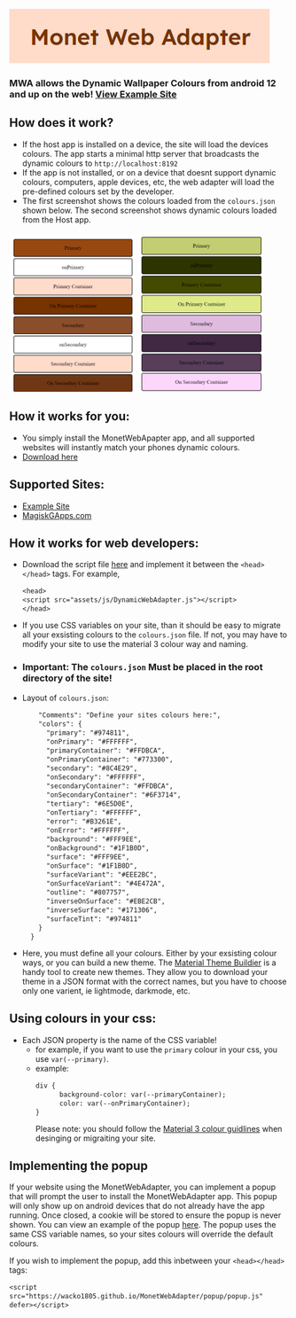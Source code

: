 ![MWALogo](https://raw.githubusercontent.com/wacko1805/MonetWebAdapter/refs/heads/main/assets/images/MWA%20logo.png)
### MWA allows the Dynamic Wallpaper Colours from android 12 and up on the web! [View Example Site](https://wacko1805.github.io/MonetWebAdapter/)

## How does it work?
- If the host app is installed on a device, the site will load the devices colours. The app starts a minimal http server that broadcasts the dynamic colours to ``` http://localhost:8192 ```
- If the app is not installed, or on a device that doesnt support dynamic colours, computers, apple devices, etc, the web adapter will load the pre-defined colours set by the developer.
- The first screenshot shows the colours loaded from the ```colours.json``` shown below. The second screenshot shows dynamic colours loaded from the Host app.
  
<img src="https://github.com/wacko1805/MonetWebAdapter/blob/main/assets/images/local.png?raw=true" width="45%" alt="local">
<img src="https://github.com/wacko1805/MonetWebAdapter/blob/main/assets/images/connected.png?raw=true" width="45%" alt="connected">

  
## How it works for you:
- You simply install the MonetWebApapter app, and all supported websites will instantly match your phones dynamic colours.
- [Download here](https://github.com/wacko1805/MonetWebHost/releases)

## Supported Sites:
- [Example Site](https://wacko1805.github.io/MonetWebAdapter/)
- [MagiskGApps.com](https://magiskgapps.com)

## How it works for web developers:
- Download the script file [here](https://github.com/wacko1805/MonetWebAdapter/DynamicWebAdapter.js) and implement it between the ``` <head> </head> ``` tags. For example,
  ```
  <head>
  <script src="assets/js/DynamicWebAdapter.js"></script>
  </head>
  ```
- If you use CSS variables on your site, than it should be easy to migrate all your exsisting colours to the ``` colours.json ``` file. If not, you may have to modify your site to use the material 3 colour way and naming.
- ### Important: The ``` colours.json ``` Must be placed in the root directory of the site!
- Layout of ``` colours.json ```:

  ```{
      "Comments": "Define your sites colours here:",
      "colors": {
        "primary": "#974811",
        "onPrimary": "#FFFFFF",
        "primaryContainer": "#FFDBCA",
        "onPrimaryContainer": "#773300",
        "secondary": "#8C4E29",
        "onSecondary": "#FFFFFF",
        "secondaryContainer": "#FFDBCA",
        "onSecondaryContainer": "#6F3714",
        "tertiary": "#6E5D0E",
        "onTertiary": "#FFFFFF",
        "error": "#B3261E",
        "onError": "#FFFFFF",
        "background": "#FFF9EE",
        "onBackground": "#1F1B0D",
        "surface": "#FFF9EE",
        "onSurface": "#1F1B0D",
        "surfaceVariant": "#EEE2BC",
        "onSurfaceVariant": "#4E472A",
        "outline": "#807757",
        "inverseOnSurface": "#EBE2CB",
        "inverseSurface": "#171306",
        "surfaceTint": "#974811"
      }
    }
  ```
- Here, you must define all your colours. Either by your exsisting colour ways, or you can build a new theme. The [Material Theme Buildier](https://material-foundation.github.io/material-theme-builder/) is a handy tool to create new themes. They allow you to download your theme in a JSON format with the correct names, but you have to choose only one varient, ie lightmode, darkmode, etc.

## Using colours in your css:
- Each JSON property is the name of the CSS variable!
  - for example, if you want to use the  ```primary``` colour in your   css, you use ```var(--primary)```.
  - example:
    ```
    div {
          background-color: var(--primaryContainer);
          color: var(--onPrimaryContainer);
    }
    ```
    Please note: you should follow the [Material 3 colour guidlines](https://m3.material.io/styles/color/system/overview) when desinging or migraiting your site.

## Implementing the popup
  If your website using the MonetWebAdapter, you can implement a popup that will prompt the user to install the MonetWebAdapter app. This popup will only show up on android devices that do not already have the app running. Once closed, a cookie will be stored to ensure the popup is never shown. You can view an example of the popup [here](https://wacko1805.github.io/MonetWebAdapter/popup-test.html). The popup uses the same CSS variable names, so your sites colours will override the default colours. 

  If you wish to implement the popup, add this inbetween your ```<head></head>``` tags:
  ```
  <script src="https://wacko1805.github.io/MonetWebAdapter/popup/popup.js" defer></script>
  ```

  


